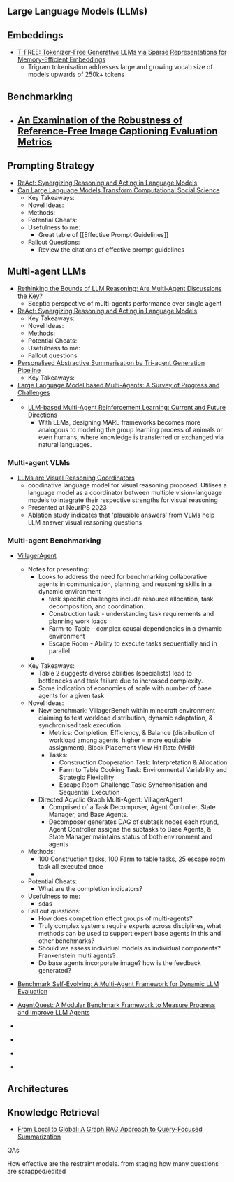 
## Large Language Models (LLMs)

## Embeddings
- [T-FREE: Tokenizer-Free Generative LLMs via Sparse Representations for Memory-Efficient Embeddings](https://www.semanticscholar.org/reader/efc8e68d9a0d002141c49cf0101678880621132c)
	- Trigram tokenisation addresses large and growing vocab size of models upwards of 250k+ tokens

## Benchmarking
- [An Examination of the Robustness of Reference-Free Image Captioning Evaluation Metrics](https://aclanthology.org/2024.findings-eacl.14/)
	- 
## Prompting Strategy
-  [ReAct: Synergizing Reasoning and Acting in Language Models](https://arxiv.org/abs/2210.03629)
- [Can Large Language Models Transform Computational Social Science](https://aclanthology.org/2024.cl-1.8.pdf)
	- Key Takeaways:
	- Novel Ideas:
	- Methods:
	- Potential Cheats:
	- Usefulness to me:
		- Great table of [[Effective Prompt Guidelines]]
	- Fallout Questions:
		- Review the citations of effective prompt guidelines
## Multi-agent LLMs
- [Rethinking the Bounds of LLM Reasoning: Are Multi-Agent Discussions the Key?](https://arxiv.org/pdf/2402.18272)
	- Sceptic perspective of multi-agents performance over single agent 
- [ReAct: Synergizing Reasoning and Acting in Language Models](https://arxiv.org/abs/2210.03629)
	- Key Takeaways:
	- Novel Ideas:
	- Methods:
	- Potential Cheats:
	- Usefulness to me:
	- Fallout questions
- [Personalised Abstractive Summarisation by Tri-agent Generation Pipeline](https://aclanthology.org/2024.findings-eacl.39/)
	- Key Takeaways:
- [Large Language Model based Multi-Agents: A Survey of Progress and Challenges](https://arxiv.org/abs/2402.01680)
- - [LLM-based Multi-Agent Reinforcement Learning: Current and Future Directions](https://arxiv.org/abs/2405.11106)
	- With LLMs, designing MARL frameworks becomes more analogous to modeling the group learning process of animals or even humans, where knowledge is transferred or exchanged via natural languages.
### Multi-agent VLMs
- [LLMs are Visual Reasoning Coordinators](https://proceedings.neurips.cc/paper_files/paper/2023/file/ddfe6bae7b869e819f842753009b94ad-Paper-Conference.pdf)
	- coodinative language model for visual reasoning proposed. Utilises a language model as a coordinator between multiple vision-language models to integrate their respective strengths for visual reasoning
	- Presented at NeurIPS 2023
	- Ablation study indicates that 'plausible answers' from VLMs help LLM answer visual reasoning questions

### Multi-agent Benchmarking
- [VillagerAgent](https://aclanthology.org/2024.findings-acl.964/)
	- Notes for presenting:
		- Looks to address the need for benchmarking collaborative agents in communication, planning, and reasoning skills in a dynamic environment
			- task specific challenges include resource allocation, task decomposition, and coordination. 
			- Construction task - understanding task requirements and planning work loads
			- Farm-to-Table - complex causal dependencies in a dynamic environment
			- Escape Room - Ability to execute tasks sequentially and in parallel
		- 
	- Key Takeaways:
		- Table 2 suggests diverse abilities (specialists) lead to bottlenecks and task failure due to increased complexity. 
		- Some indication of economies of scale with number of base agents for a given task
	- Novel Ideas:
		-  New benchmark: VillagerBench within minecraft environment claiming to test workload distribution, dynamic adaptation, & synchronised task execution.
			- Metrics: Completion, Efficiency, & Balance (distribution of workload among agents, higher = more equitable assignment), Block Placement View Hit Rate (VHR)
			- Tasks:
				- Construction Cooperation Task: Interpretation & Allocation
				- Farm to Table Cooking Task: Environmental Variability and Strategic Flexibility
				- Escape Room Challenge Task: Synchronisation and Sequential Execution
		- Directed Acyclic Graph Multi-Agent: VillagerAgent
			- Comprised of a Task Decomposer, Agent Controller, State Manager, and Base Agents.
			- Decomposer generates DAG of subtask nodes each round, Agent Controller assigns the subtasks to Base Agents, & State Manager maintains status of both environment and agents
	- Methods:
		- 100 Construction tasks, 100 Farm to table tasks, 25 escape room task all executed once
		- 
	- Potential Cheats:
		- What are the completion indicators?
	- Usefulness to me:
		-  sdas
	- Fall out questions:
		- How does competition effect groups of multi-agents?
		- Truly complex systems require experts across disciplines, what methods can be used to support expert base agents in this and other benchmarks?
		- Should we assess individual models as individual components? Frankenstein multi agents?
		- Do base agents incorporate image? how is the feedback generated?
- [Benchmark Self-Evolving: A Multi-Agent Framework for Dynamic LLM Evaluation](https://arxiv.org/abs/2402.11443)
- [AgentQuest: A Modular Benchmark Framework to Measure Progress and Improve LLM Agents](https://arxiv.org/abs/2404.06411)

- []()
- []()
- []()
- []()

## Architectures


## Knowledge Retrieval
- [From Local to Global: A Graph RAG Approach to Query-Focused Summarization](https://arxiv.org/abs/2404.16130)



QAs

How effective are the restraint models. from staging how many questions are scrapped/edited